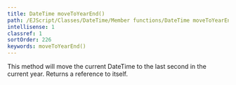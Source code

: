 ```yaml
---
title: DateTime moveToYearEnd()
path: /EJScript/Classes/DateTime/Member functions/DateTime moveToYearEnd()
intellisense: 1
classref: 1
sortOrder: 226
keywords: moveToYearEnd()
---
```


This method will move the current DateTime to the last second in the current year. Returns a reference to itself.


